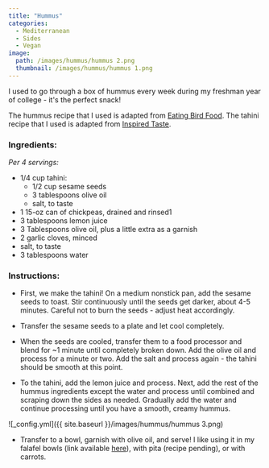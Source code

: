 ```yaml
---
title: "Hummus"
categories:
  - Mediterranean
  - Sides
  - Vegan
image:
  path: /images/hummus/hummus 2.png
  thumbnail: /images/hummus/hummus 1.png
---
```


I used to go through a box of hummus every week during my freshman year of college - it's the perfect snack!

The hummus recipe that I used is adapted from [Eating Bird Food](https://www.eatingbirdfood.com/the-key-to-smooth-hummus/).
The tahini recipe that I used is adapted from [Inspired Taste](https://www.inspiredtaste.net/26901/easy-tahini-recipe/).

### Ingredients:

_Per 4 servings:_

* 1/4 cup tahini:
  - 1/2 cup sesame seeds
  - 3 tablespoons olive oil
  - salt, to taste
* 1 15-oz can of chickpeas, drained and rinsed1 
* 3 tablespoons lemon juice
* 3 Tablespoons olive oil, plus a little extra as a garnish
* 2 garlic cloves, minced
* salt, to taste
* 3 tablespoons water




### Instructions:

* First, we make the tahini! On a medium nonstick pan, add the sesame seeds to toast. Stir continuously until the seeds get darker, about 4-5 minutes. Careful not to burn the seeds - adjust heat accordingly. 

* Transfer the sesame seeds to a plate and let cool completely.

* When the seeds are cooled, transfer them to a food processor and blend for ~1 minute until completely broken down. Add the olive oil and process for a minute or two. Add the salt and process again - the tahini should be smooth at this point.

* To the tahini, add the lemon juice and process. Next, add the rest of the hummus ingredients except the water and process until combined and scraping down the sides as needed. Gradually add the water and continue processing until you have a smooth, creamy hummus. 

![_config.yml]({{ site.baseurl }}/images/hummus/hummus 3.png)

* Transfer to a bowl, garnish with olive oil, and serve! I like using it in my falafel bowls (link available [here](https://prernaadvani.github.io/mediterranean/vegan/falafel-bowl/)), with pita (recipe pending), or with carrots.

